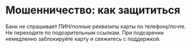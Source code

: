 # Мошенничество: как защититься
Банк не спрашивает ПИН/полные реквизиты карты по телефону/почте. Не переходите по подозрительным ссылкам.
При подозрении немедленно заблокируйте карту и свяжитесь с поддержкой.
